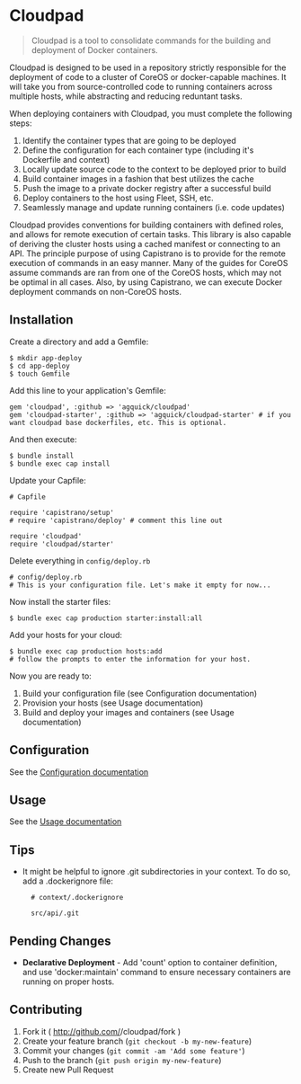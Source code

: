 # Cloudpad

> Cloudpad is a tool to consolidate commands for the building and deployment of Docker containers.

Cloudpad is designed to be used in a repository strictly responsible for the deployment of code to a cluster of CoreOS or docker-capable machines. It will take you from source-controlled code to running containers across multiple hosts, while abstracting and reducing reduntant tasks.

When deploying containers with Cloudpad, you must complete the following steps:

1. Identify the container types that are going to be deployed
2. Define the configuration for each container type (including it's Dockerfile and context)
3. Locally update source code to the context to be deployed prior to build
4. Build container images in a fashion that best utilizes the cache
5. Push the image to a private docker registry after a successful build
6. Deploy containers to the host using Fleet, SSH, etc.
7. Seamlessly manage and update running containers (i.e. code updates)

Cloudpad provides conventions for building containers with defined roles, and allows for remote execution of certain tasks. This library is also capable of deriving the cluster hosts using a cached manifest or connecting to an API. The principle purpose of using Capistrano is to provide for the remote execution of commands in an easy manner. Many of the guides for CoreOS assume commands are ran from one of the CoreOS hosts, which may not be optimal in all cases. Also, by using Capistrano, we can execute Docker deployment commands on non-CoreOS hosts.

## Installation

Create a directory and add a Gemfile:

    $ mkdir app-deploy
    $ cd app-deploy
    $ touch Gemfile

Add this line to your application's Gemfile:

    gem 'cloudpad', :github => 'agquick/cloudpad'
    gem 'cloudpad-starter', :github => 'agquick/cloudpad-starter' # if you want cloudpad base dockerfiles, etc. This is optional.

And then execute:

    $ bundle install
    $ bundle exec cap install

Update your Capfile:

    # Capfile

    require 'capistrano/setup'
    # require 'capistrano/deploy' # comment this line out

    require 'cloudpad'
    require 'cloudpad/starter'

Delete everything in `config/deploy.rb`

    # config/deploy.rb
    # This is your configuration file. Let's make it empty for now...

Now install the starter files:

    $ bundle exec cap production starter:install:all

Add your hosts for your cloud:

	$ bundle exec cap production hosts:add
	# follow the prompts to enter the information for your host.

Now you are ready to:

1. Build your configuration file (see Configuration documentation)
2. Provision your hosts (see Usage documentation)
3. Build and deploy your images and containers (see Usage documentation)

## Configuration

See the [Configuration documentation](https://github.com/agquick/cloudpad/blob/master/docs/Configuration.md)

## Usage

See the [Usage documentation](https://github.com/agquick/cloudpad/blob/master/docs/Usage.md)

## Tips

* It might be helpful to ignore .git subdirectories in your context. To do so, add a .dockerignore file:

		# context/.dockerignore

		src/api/.git

## Pending Changes

* **Declarative Deployment** - Add 'count' option to container definition, and use 'docker:maintain' command to ensure necessary containers are running on proper hosts.

## Contributing

1. Fork it ( http://github.com/<my-github-username>/cloudpad/fork )
2. Create your feature branch (`git checkout -b my-new-feature`)
3. Commit your changes (`git commit -am 'Add some feature'`)
4. Push to the branch (`git push origin my-new-feature`)
5. Create new Pull Request
